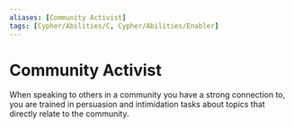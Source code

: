 ```yaml
---
aliases: [Community Activist]
tags: [Cypher/Abilities/C, Cypher/Abilities/Enabler]
---
```


# Community Activist

When speaking to others in a community you have a strong connection to, you are trained in persuasion and intimidation tasks about topics that directly relate to the community.
